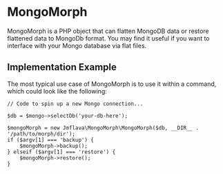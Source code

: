 # MongoMorph

MongoMorph is a PHP object that can flatten MongoDB data or restore flattened
data to MongoDb format. You may find it useful if you want to interface with
your Mongo database via flat files.


## Implementation Example

The most typical use case of MongoMorph is to use it within a command, which
could look like the following:

    // Code to spin up a new Mongo connection...

    $db = $mongo->selectDb('your-db-here');

    $mongoMorph = new Jmflava\MongoMorph\MongoMorph($db, __DIR__ . '/path/to/morph/dir');
    if ($argv[1] === 'backup') {
        $mongoMorph->backup();
    } elseif ($argv[1] === 'restore') {
        $mongoMorph->restore();
    }
